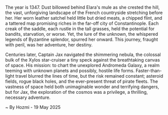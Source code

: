 
The year is 1347.  Dust billowed behind Elara's mule as she crested the hill, the vast, unforgiving landscape of the French countryside stretching before her.  Her worn leather satchel held little but dried meats, a chipped flint, and a tattered map promising riches in the far-off city of Constantinople.  Each creak of the saddle, each rustle in the tall grasses, held the potential for bandits, starvation, or worse.  Yet, the lure of the unknown, the whispered legends of Byzantine splendor, spurred her onward.  This journey, fraught with peril, was her adventure, her destiny.

Centuries later, Captain Jax navigated the shimmering nebula, the colossal bulk of the Xylos star-cruiser a tiny speck against the breathtaking canvas of space.  His mission: to chart the unexplored Andromeda Galaxy, a realm teeming with unknown planets and possibly, hostile life forms.  Faster-than-light travel blurred the lines of time, but the risk remained constant; asteroid fields, rogue black holes, and the ever-present threat of pirate fleets.  The vastness of space held both unimaginable wonder and terrifying dangers, but for Jax, the exploration of the cosmos was a privilege, a thrilling, necessary adventure.

~ By Hozmi - 19 May 2025
